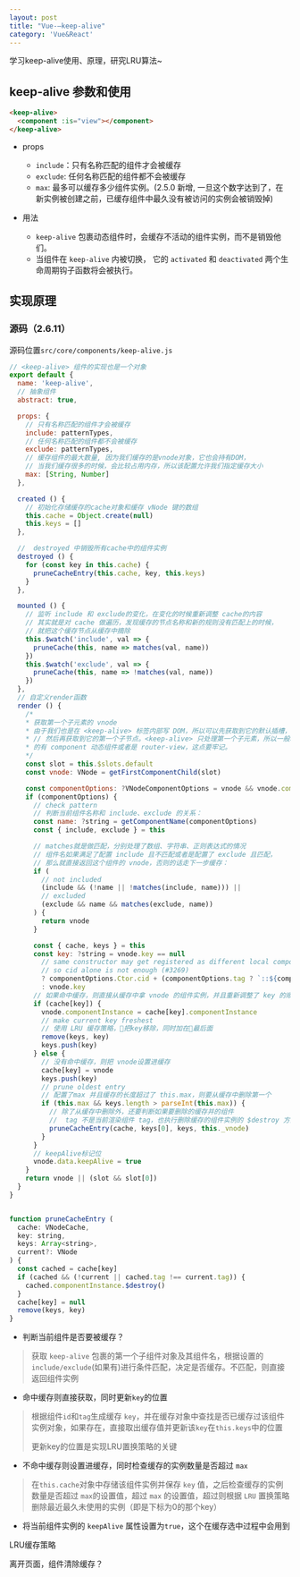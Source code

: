 ```yaml
---
layout: post
title: "Vue-—keep-alive"
category: 'Vue&React'
---
```


学习keep-alive使用、原理，研究LRU算法~

## keep-alive 参数和使用

```html
<keep-alive>
  <component :is="view"></component>
</keep-alive>
```

* props
    + ```include```：只有名称匹配的组件才会被缓存
    + ```exclude```: 任何名称匹配的组件都不会被缓存
    + ```max```: 最多可以缓存多少组件实例。(2.5.0 新增, 一旦这个数字达到了，在新实例被创建之前，已缓存组件中最久没有被访问的实例会被销毁掉)

* 用法
    + ```keep-alive``` 包裹动态组件时，会缓存不活动的组件实例，而不是销毁他们。
    + 当组件在  ```keep-alive``` 内被切换， 它的 ```activated``` 和 ```deactivated``` 两个生命周期钩子函数将会被执行。

## 实现原理

### 源码（2.6.11）

源码位置```src/core/components/keep-alive.js```

```javascript
// <keep-alive> 组件的实现也是一个对象
export default {
  name: 'keep-alive',
  // 抽象组件
  abstract: true,

  props: {
    // 只有名称匹配的组件才会被缓存
    include: patternTypes,
    // 任何名称匹配的组件都不会被缓存
    exclude: patternTypes,
    // 缓存组件的最大数量, 因为我们缓存的是vnode对象，它也会持有DOM，
    // 当我们缓存很多的时候，会比较占用内存，所以该配置允许我们指定缓存大小
    max: [String, Number]
  },

  created () {
    // 初始化存储缓存的cache对象和缓存 vNode 键的数组
    this.cache = Object.create(null)
    this.keys = []
  },

  //  destroyed 中销毁所有cache中的组件实例
  destroyed () {
    for (const key in this.cache) {
      pruneCacheEntry(this.cache, key, this.keys)
    }
  },

  mounted () {
    // 监听 include 和 exclude的变化，在变化的时候重新调整 cache的内容
    // 其实就是对 cache 做遍历，发现缓存的节点名称和新的规则没有匹配上的时候，
    // 就把这个缓存节点从缓存中摘除
    this.$watch('include', val => {
      pruneCache(this, name => matches(val, name))
    })
    this.$watch('exclude', val => {
      pruneCache(this, name => !matches(val, name))
    })
  },
  // 自定义render函数
  render () {
    /*
    * 获取第一个子元素的 vnode
    * 由于我们也是在 <keep-alive> 标签内部写 DOM，所以可以先获取到它的默认插槽，
    * // 然后再获取到它的第一个子节点。<keep-alive> 只处理第一个子元素，所以一般和它搭配使用
    * 的有 component 动态组件或者是 router-view，这点要牢记。
    */
    const slot = this.$slots.default
    const vnode: VNode = getFirstComponentChild(slot)

    const componentOptions: ?VNodeComponentOptions = vnode && vnode.componentOptions
    if (componentOptions) {
      // check pattern
      // 判断当前组件名称和 include、exclude 的关系：
      const name: ?string = getComponentName(componentOptions)
      const { include, exclude } = this

      // matches就是做匹配，分别处理了数组、字符串、正则表达式的情况
      // 组件名如果满足了配置 include 且不匹配或者是配置了 exclude 且匹配，
      // 那么就直接返回这个组件的 vnode，否则的话走下一步缓存：
      if (
        // not included
        (include && (!name || !matches(include, name))) ||
        // excluded
        (exclude && name && matches(exclude, name))
      ) {
        return vnode
      }

      const { cache, keys } = this
      const key: ?string = vnode.key == null
        // same constructor may get registered as different local components
        // so cid alone is not enough (#3269)
        ? componentOptions.Ctor.cid + (componentOptions.tag ? `::${componentOptions.tag}` : '')
        : vnode.key
      // 如果命中缓存，则直接从缓存中拿 vnode 的组件实例，并且重新调整了 key 的顺序放在了最后一个
      if (cache[key]) {
        vnode.componentInstance = cache[key].componentInstance
        // make current key freshest
        // 使用 LRU 缓存策略，把key移除，同时加在最后面
        remove(keys, key)
        keys.push(key)
      } else {
        // 没有命中缓存，则把 vnode设置进缓存
        cache[key] = vnode
        keys.push(key)
        // prune oldest entry
        // 配置了max 并且缓存的长度超过了 this.max，则要从缓存中删除第一个
        if (this.max && keys.length > parseInt(this.max)) {
          // 除了从缓存中删除外，还要判断如果要删除的缓存并的组件
          //  tag 不是当前渲染组件 tag，也执行删除缓存的组件实例的 $destroy 方法。
          pruneCacheEntry(cache, keys[0], keys, this._vnode)
        }
      }
      // keepAlive标记位
      vnode.data.keepAlive = true
    }
    return vnode || (slot && slot[0])
  }
}


function pruneCacheEntry (
  cache: VNodeCache,
  key: string,
  keys: Array<string>,
  current?: VNode
) {
  const cached = cache[key]
  if (cached && (!current || cached.tag !== current.tag)) {
    cached.componentInstance.$destroy()
  }
  cache[key] = null
  remove(keys, key)
}
```

* 判断当前组件是否要被缓存？
> 获取 ```keep-alive``` 包裹的第一个子组件对象及其组件名，根据设置的 ```include/exclude```(如果有)进行条件匹配，决定是否缓存。不匹配，则直接返回组件实例
* 命中缓存则直接获取，同时更新```key```的位置
> 根据组件```id```和```tag```生成缓存 ```key```，并在缓存对象中查找是否已缓存过该组件实例对象，如果存在，直接取出缓存值并更新该```key```在```this.keys```中的位置
>
> 更新key的位置是实现LRU置换策略的关键
* 不命中缓存则设置进缓存，同时检查缓存的实例数量是否超过 ```max```
> 在```this.cache```对象中存储该组件实例并保存 ```key``` 值，之后检查缓存的实例数量是否超过 ```max```的设置值，超过 ```max``` 的设置值，超过则根据 ```LRU``` 置换策略删除最近最久未使用的实例（即是下标为0的那个key）
* 将当前组件实例的 ```keepAlive``` 属性设置为```true```，这个在缓存选中过程中会用到



LRU缓存策略

离开页面，组件清除缓存？

